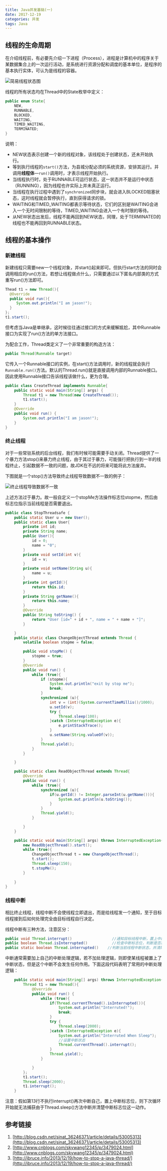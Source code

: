 ```yaml
---
title: Java并发基础(一)
date: 2017-12-19 
categories: 并发
tags: Java
---
```


## 线程的生命周期

在介绍线程前，有必要先介绍一下进程（Process），进程是计算机中的程序关于某数据集合上的一次运行活动，是系统进行资源分配和调度的基本单位，是程序的基本执行实体，可认为是线程的容器。

![简易线程状态图](http://p158wkz8m.bkt.clouddn.com/线程状态图.PNG "简易线程状态图")
<escape><!-- more --></escape>

线程的所有状态均在Thread中的State枚举中定义：

```java
public enum State{
	NEW,
  	RUNNABLE,
  	BLOCKED,
  	WAITING,
  	TIMED_WAITING,
  	TERMINATED;
}
```

说明：

* NEW状态表示创建一个新的线程对象，该线程处于创建状态，还未开始执行。
* 等到执行线程的`start()`方法，为县城分配必须的系统资源，安排其运行。并调用**线程体**—`run()`调用时，才表示线程开始执行。
* 当线程执行时，处于RUNNABLE可运行状态，这一状态并不是运行中状态（RUNNING），因为线程也许实际上并未真正运行。
* 当线程在执行过程中遇到了`synchronized`同步块，就会进入BLOCKED阻塞状态，这时线程就会暂停执行，直到获得请求的锁。
* WAITING和TIMED_WAITING都表示等待状态，它们的区别是WAITING会进入一个无时间限制的等待，TIMED_WAITING会进入一个有时限的等待。
* 从NEW状态出发后，线程不能再回到NEW状态，同理，处于TERMINATED的线程也不能再回到RUNNABLE状态。

## 线程的基本操作

### 新建线程

新建线程只需要new一个线程对象，并start()起来即可。但执行start方法的同时会调用相应的run()方法，若想让线程做点什么，只需要通过以下匿名内部类的方式重写run()方法即可。

```java
Thead t1 = new Thread(){
  @Override
  public void run(){
  	 System.out.println("I am jason!"); 
  }
};
t1.start();
```

但考虑当Java是单继承，这时候往往通过接口的方式来缓解尴尬，其中Runnable接口为实现了run()方法的单方法接口。

为配合工作，Thread类定义了一个非常重要的构造方法：

```java
public Thread(Runnable target)
```

它传入一个Runnable接口的实例，在start()方法调用时，新的线程就会执行`Runnable.run()`方法。默认的Thread.run()就是直接调用内部的Runnable接口。因此使用Runnable接口告诉线程该做什么，更为合理。

```java
public class CreateThread implements Runnable{
    public static void main(String[] args) {
        Thread t1 = new Thread(new CreateThread());
        t1.start();
    }
    @Override
    public void run() {
        System.out.println("I am jason!");
    }
}

```



### 终止线程

对于一些常驻系统的后台线程，我们有时候可能需要手动关闭。Thread提供了一个暴力方法stop()来暴力终止线程，由于其过于暴力，可能强行把执行到一半的线程终止，引起数据不一致的问题，故JDK在不远的将来可能将此方法废弃。

下图就是一个stop()方法导致终止线程导致数据不一致的例子：

![终止线程导致数据不一致](http://p158wkz8m.bkt.clouddn.com/threadstop.PNG)

上述方法过于暴力。故一般自定义一个stopMe方法操作标志位stopme，然后由标志位指示当前线程是否需要退出。



```java
public class StopThreadsafe {
    public static User u = new User();
    public static class User{
        private int id;
        private String name;
        public User(){
            id = 0;
            name = "0";
        }
        private void setId(int v){
            id = v;
        }
        private void setName(String u){
            name = u;
        }
        private int getId(){
            return this.id;
        }
        private String getName(){
            return this.name;
        }
        @Override
        public String toString() {
            return "User [id=" + id + ", name = " + name + "]";
        }

    }
    public static class ChangeObjectThread extends Thread {
        volatile boolean stopme = false;

        public void stopMe() {
            stopme = true;
        }
        @Override
        public void run() {
            while (true){
                if (stopme){
                    System.out.println("exit by stop me");
                    break;
                }
                synchronized (u){
                    int v = (int)(System.currentTimeMillis()/1000);
                    u.setId(v);                 
                    try {
                        Thread.sleep(100);
                    }catch (InterruptedException e){
                        e.printStackTrace();
                    }
                    u.setName(String.valueOf(v));
                }
                Thread.yield();
            }
        }

    }

    public static class ReadObjectThread extends Thread{
        @Override
        public void run() {
            while (true){
                synchronized (u){
                    if(u.getId() != Integer.parseInt(u.getName())){
                        System.out.println(u.toString());
                    }
                }
                Thread.yield();
            }

        }
    }

    public static void main(String[] args) throws InterruptedException{
        new ReadObjectThread().start();
        while (true){
            ChangeObjectThread t = new ChangeObjectThread();
            t.start();
            Thread.sleep(150);
            t.stopMe();
        }
        
    }
}
```

### 线程中断

相比终止线程，线程中断不会使线程立即退出，而是给线程发一个通知，至于目标线程接到后如何处理完全由目标线程自行决定。

线程中断有三种方法，注意区分：

```java
public void Thread.interrupt()                  //通知目标线程中断，置上中断标志位
public boolean Thread.isInterrupted()           //检查中断标志位，判断是否被中断
public static boolean Thread.interrupted()    //判断当前线程中断状态，并清除当前中断状态
```

中断通常需要加上自己的中断处理逻辑，若不加处理逻辑，则即使某线程被置上了中断状态，但是这个中断不会发生任何作用。下面这段代码表明了常用的中断处理逻辑：

```java
    public static void main(String[] args) throws InterruptedException{
        Thread t1 = new Thread(){
            @Override
            public void run() {
                while (true){
                    if(Thread.currentThread().isInterrupted()){
                        System.out.println("Interruted!");
                        break;
                    }
                    try {
                        Thread.sleep(2000);
                    }catch (InterruptedException e){
                        System.out.println("Interruted When Sleep");
                        //设置中断状态
                        Thread.currentThread().interrupt();
                    }
                    Thread.yield();
                }

            }
        };
        t1.start();
        Thread.sleep(2000);
        t1.interrupt();
    }
```

注意：假如第13行不执行interrupt()再次中断自己，置上中断标志位，则下次循环开始就无法捕获由于Thread.sleep()方法中断并清楚中断标志位这一动作。



## 参考链接

1. [http://blog.csdn.net/sinat_36246371/article/details/53005313](http://blog.csdn.net/sinat_36246371/article/details/53005313)
2. [http://www.cnblogs.com/skywang12345/p/3479024.html](http://www.cnblogs.com/skywang12345/p/3479024.html)
3. [http://ibruce.info/2013/12/19/how-to-stop-a-java-thread/](http://ibruce.info/2013/12/19/how-to-stop-a-java-thread/)